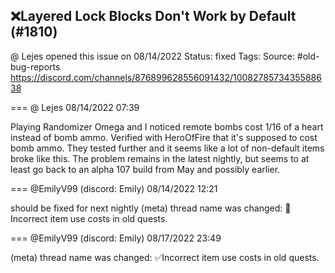 ## ❌Layered Lock Blocks Don't Work by Default (#1810)
@ Lejes opened this issue on 08/14/2022
Status: fixed
Tags: 
Source: #old-bug-reports https://discord.com/channels/876899628556091432/1008278573435588638


=== @ Lejes 08/14/2022 07:39

Playing Randomizer Omega and I noticed remote bombs cost 1/16 of a heart instead of bomb ammo. Verified with HeroOfFire that it's supposed to cost bomb ammo. They tested further and it seems like a lot of non-default items broke like this. The problem remains in the latest nightly, but seems to at least go back to an alpha 107 build from May and possibly earlier.

=== @EmilyV99 (discord: Emily) 08/14/2022 12:21

should be fixed for next nightly
(meta) thread name was changed: 💊Incorrect item use costs in old quests.

=== @EmilyV99 (discord: Emily) 08/17/2022 23:49

(meta) thread name was changed: ✅Incorrect item use costs in old quests.
